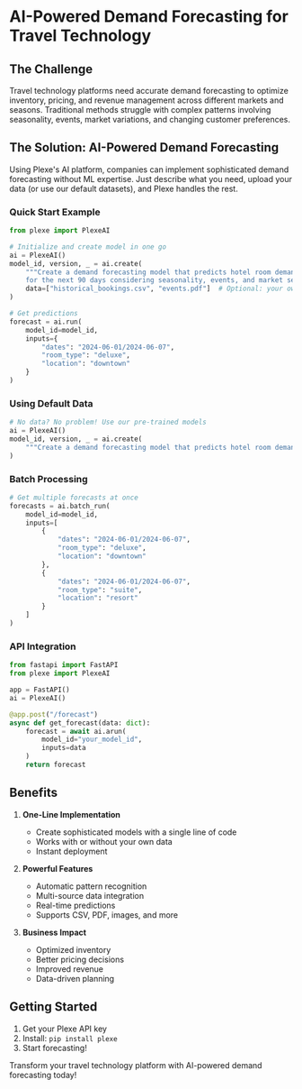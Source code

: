 # AI-Powered Demand Forecasting for Travel Technology
## The Challenge

Travel technology platforms need accurate demand forecasting to optimize inventory, pricing, and revenue management across different markets and seasons. Traditional methods struggle with complex patterns involving seasonality, events, market variations, and changing customer preferences.

## The Solution: AI-Powered Demand Forecasting

Using Plexe's AI platform, companies can implement sophisticated demand forecasting without ML expertise. Just describe what you need, upload your data (or use our default datasets), and Plexe handles the rest.

### Quick Start Example

```python
from plexe import PlexeAI

# Initialize and create model in one go
ai = PlexeAI()
model_id, version, _ = ai.create(
    """Create a demand forecasting model that predicts hotel room demand 
    for the next 90 days considering seasonality, events, and market segments.""",
    data=["historical_bookings.csv", "events.pdf"]  # Optional: your own data
)

# Get predictions
forecast = ai.run(
    model_id=model_id,
    inputs={
        "dates": "2024-06-01/2024-06-07",
        "room_type": "deluxe",
        "location": "downtown"
    }
)
```

### Using Default Data
```python
# No data? No problem! Use our pre-trained models
ai = PlexeAI()
model_id, version, _ = ai.create(
    """Create a demand forecasting model that predicts hotel room demand."""
)
```

### Batch Processing

```python
# Get multiple forecasts at once
forecasts = ai.batch_run(
    model_id=model_id,
    inputs=[
        {
            "dates": "2024-06-01/2024-06-07",
            "room_type": "deluxe",
            "location": "downtown"
        },
        {
            "dates": "2024-06-01/2024-06-07",
            "room_type": "suite",
            "location": "resort"
        }
    ]
)
```

### API Integration

```python
from fastapi import FastAPI
from plexe import PlexeAI

app = FastAPI()
ai = PlexeAI()

@app.post("/forecast")
async def get_forecast(data: dict):
    forecast = await ai.arun(
        model_id="your_model_id",
        inputs=data
    )
    return forecast
```

## Benefits

1. **One-Line Implementation**
   - Create sophisticated models with a single line of code 
   - Works with or without your own data
   - Instant deployment

2. **Powerful Features**
   - Automatic pattern recognition
   - Multi-source data integration
   - Real-time predictions
   - Supports CSV, PDF, images, and more

3. **Business Impact**
   - Optimized inventory
   - Better pricing decisions
   - Improved revenue
   - Data-driven planning

## Getting Started

1. Get your Plexe API key
2. Install: `pip install plexe`
3. Start forecasting!

Transform your travel technology platform with AI-powered demand forecasting today!